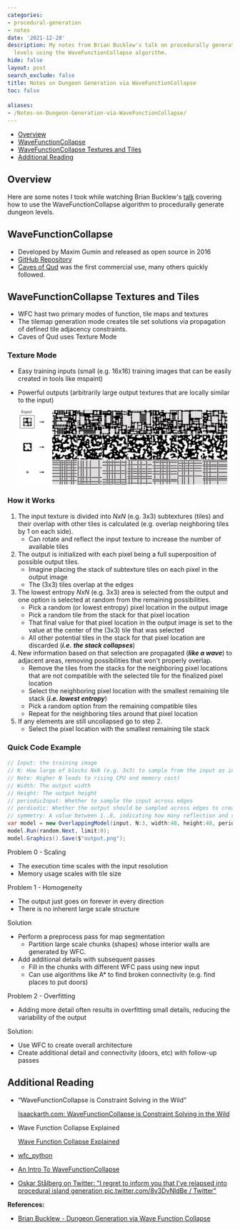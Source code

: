 ```yaml
---
categories:
- procedural-generation
- notes
date: '2021-12-28'
description: My notes from Brian Bucklew's talk on procedurally generating dungeon
  levels using the WaveFunctionCollapse algorithm.
hide: false
layout: post
search_exclude: false
title: Notes on Dungeon Generation via WaveFunctionCollapse
toc: false

aliases:
- /Notes-on-Dungeon-Generation-via-WaveFunctionCollapse/
---
```


* [Overview](#overview)
* [WaveFunctionCollapse](#wavefunctioncollapse)
* [WaveFunctionCollapse Textures and Tiles](#wavefunctioncollapse-textures-and-tiles)
* [Additional Reading](#additional-reading)



## Overview

Here are some notes I took while watching Brian Bucklew's [talk](https://www.youtube.com/watch?v=fnFj3dOKcIQ) covering how to use the WaveFunctionCollapse algorithm to procedurally generate dungeon levels.


## WaveFunctionCollapse

- Developed by Maxim Gumin and released as open source in 2016
- [GitHub Repository](https://github.com/mxgmn/WaveFunctionCollapse)
- [Caves of Qud](https://www.cavesofqud.com/) was the first commercial use, many others quickly followed.

## WaveFunctionCollapse Textures and Tiles

- WFC hast two primary modes of function, tile maps and textures
- The tilemap generation mode creates tile set solutions via propagation of defined tile adjacency constraints.
- Caves of Qud uses Texture Mode

### Texture Mode

- Easy training inputs (small (e.g. 16x16) training images that can be easily created in tools like mspaint)
- Powerful outputs (arbitrarily large output textures that are locally similar to the input)
  
    ![wfc-texture-mode-example_2.png](./images/wfc-texture-mode-example_2.png)
    

### How it Works

1. The input texture is divided into $NxN$ (e.g. 3x3) subtextures (tiles) and their overlap with other tiles is calculated (e.g. overlap neighboring tiles by 1 on each side).
    - Can rotate and reflect the input texture to increase the number of available tiles
2. The output is initialized with each pixel being a full superposition of possible output tiles.
    - Imagine placing the stack of subtexture tiles on each pixel in the output image
    - The (3x3) tiles overlap at the edges
3. The lowest entropy $NxN$ (e.g. 3x3) area is selected from the output and one option is selected at random from the remaining possibilities.
    - Pick a random (or lowest entropy) pixel location in the output image
    - Pick a random tile from the stack for that pixel location
    - That final value for that pixel location in the output image is set to the value at the center of the (3x3) tile that was selected
    - All other potential tiles in the stack for that pixel location are discarded (***i.e.*** ***the stack collapses***)
4. New information based on that selection are propagated (***like a wave***) to adjacent areas, removing possibilities that won't properly overlap.
    - Remove the tiles from the stacks for the neighboring pixel locations that are not compatible with the selected tile for the finalized pixel location
    - Select the neighboring pixel location with the smallest remaining tile stack (***i.e. lowest entropy***)
    - Pick a random option from the remaining compatible tiles
    - Repeat for the neighboring tiles around that pixel location
5. If any elements are still uncollapsed go to step 2.
    - Select the pixel location with the smallest remaining tile stack

### Quick Code Example

```csharp
// Input: the training image
// N: How large of blocks NxN (e.g. 3x3) to sample from the input as input patterns.
// Note: Higher N leads to rising CPU and memory cost)
// Width: The output width
// Height: The output height
// periodicInput: Whether to sample the input across edges
// perdiodic: Whether the output should be sampled across edges to create edge-wrapping output
// symmetry: A value between 1..8, indicating how many reflection and rotation symmetries should be sampled from the input
var model = new OverlappingModel(input, N:3, width:48, height:48, periodicInput:true, periodic:false, symmetry:8, ground: 0);
model.Run(random.Next, limit:0);
model.Graphics().Save($"output.png");
```

Problem 0 - Scaling

- The execution time scales with the input resolution
- Memory usage scales with tile size

Problem 1 - Homogeneity

- The output just goes on forever in every direction
- There is no inherent large scale structure

Solution

- Perform a preprocess pass for map segmentation
    - Partition large scale chunks (shapes) whose interior walls are generated by WFC.
- Add additional details with subsequent passes
    - Fill in the chunks with different WFC pass using new input
    - Can use algorithms like A* to find broken connectivity (e.g. find places to put doors)

Problem 2 - Overfitting

- Adding more detail often results in overfitting small details, reducing the variability of the output

Solution:

- Use WFC to create overall architecture
- Create additional detail and connectivity (doors, etc) with follow-up passes

## Additional Reading

- “WaveFunctionCollapse is Constraint Solving in the Wild”
  
    [Isaackarth.com: WaveFunctionCollapse is Constraint Solving in the Wild](https://isaackarth.com/papers/wfc_is_constraint_solving_in_the_wild/)
    
- Wave Function Collapse Explained
  
    [Wave Function Collapse Explained](https://www.boristhebrave.com/2020/04/13/wave-function-collapse-explained/)
    
- [wfc_python](https://github.com/ikarth/wfc_python)
- [An Intro To
    WaveFunctionCollapse](https://creativecoding.soe.ucsc.edu/courses/cmpm202_w20/slides/W2_Tues_Karth_WaveFunctionCollapse.pdf)

- [Oskar Stålberg on Twitter: "I regret to inform you that I've relapsed into procedural island generation pic.twitter.com/8v3DvNldBe / Twitter"](https://twitter.com/OskSta/status/1447483550257799171)




**References:**

* [Brian Bucklew - Dungeon Generation via Wave Function Collapse](https://www.youtube.com/watch?v=fnFj3dOKcIQ)



<!-- Cloudflare Web Analytics --><script defer src='https://static.cloudflareinsights.com/beacon.min.js' data-cf-beacon='{"token": "56b8d2f624604c4891327b3c0d9f6703"}'></script><!-- End Cloudflare Web Analytics -->